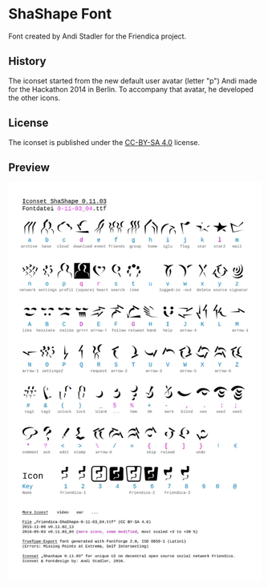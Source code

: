 ShaShape Font
=============

Font created by Andi Stadler for the Friendica project.

History
-------

The iconset started from the new default user avatar (letter "p") Andi made for the Hackathon 2014 in Berlin. To accompany that avatar, he developed the other icons.

License
-------

The iconset is published under the [CC-BY-SA 4.0][cc] license.

Preview
-------

![](shashape.jpg)

[cc]: https://creativecommons.org/licenses/by-sa/4.0
